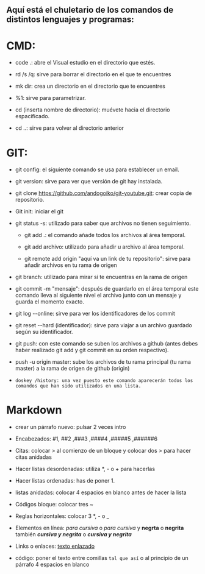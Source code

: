 ## Aquí está el chuletario de los comandos de distintos lenguajes y programas:

# CMD:

- code .: abre el Visual estudio en el directorio que estés.

- rd /s /q: sirve para borrar el directorio en el que te encuentres

- mk dir: crea un directorio en el directorio que te encuentres

- %1: sirve para parametrizar.

- cd (inserta nombre de directorio): muévete hacia el directorio espacificado.

- cd ..: sirve para volver al directorio anterior

# GIT:

- git config: el siguiente comando se usa para establecer un email.

- git version: sirve para ver que versión de git hay instalada.

- git clone https://github.com/andogoiko/git-youtube.git: crear copia de repositorio.

- Git init: iniciar el git

- git status -s: utilizado para saber que archivos no tienen seguimiento.

    - git add .: el comando añade todos los archivos al área temporal.

    - git add archivo: utilizado para añadir u archivo al área temporal.

    - git remote add origin "aquí va un link de tu repositorio": sirve para añadir archivos en tu rama de origen

- git branch: utilizado para mirar si te encuentras en la rama de origen

- git commit -m "mensaje": después de guardarlo en el área temporal este comando lleva al siguiente nivel el archivo junto con un mensaje y guarda el momento exacto.

- git log --online: sirve para ver los identificadores de los commit

- git reset --hard (identificador): sirve para viajar a un archivo guardado según su identificador.

- git push: con este comando se suben los archivos a github (antes debes haber realizado git add y git commit en su orden respectivo).

- push -u origin master: sube los archivos de tu rama principal (tu rama master) a la rama de origen de github (origin)

- `doskey /history: una vez puesto este comando aparecerán todos los comandos que han sido utilizados en una lista.`

# Markdown

- crear un párrafo nuevo: pulsar 2 veces intro

-  Encabezados: #1, ##2 ,###3 ,####4 ,#####5 ,######6

- Citas: colocar > al comienzo de un bloque y colocar dos > para hacer citas anidadas

- Hacer listas desordenadas: utiliza *, - o + para hacerlas

- Hacer listas ordenadas: has de poner 1.

- listas anidadas: colocar 4 espacios en blanco antes de hacer la lista

- Códigos bloque: colocar tres ~

- Reglas horizontales: colocar 3 *, - o _

- Elementos en línea: *para cursiva* o _para cursiva_ y **negrta** o __negrita__ también ***cursiva y negrita*** o ___cursiva y negrita___

- Links o enlaces: [texto enlazado](link)

- código: poner el texto entre comillas `tal que así` o al principio de un párrafo 4 espacios en blanco
